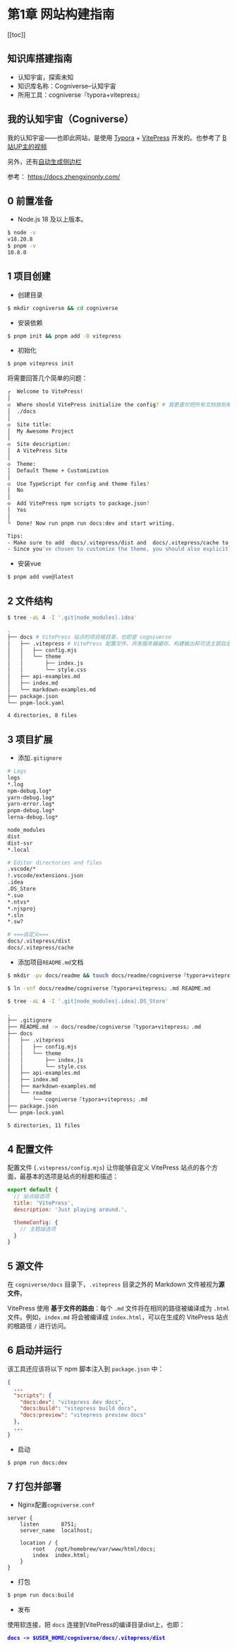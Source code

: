 # 第1章 网站构建指南

[[toc]]

## 知识库搭建指南
- 认知宇宙，探索未知
- 知识库名称：Cogniverse–认知宇宙
- 所用工具：cogniverse『typora+vitepress』

## 我的认知宇宙（Cogniverse）

我的认知宇宙——也即此网站，是使用 [Typora](https://typora.io/) + [VitePress](https://vitepress.dev/zh/guide/getting-started) 开发的。也参考了 [B站UP主的视频](https://www.bilibili.com/video/BV1xg4y1R74a?spm_id_from=333.788.videopod.sections&vd_source=b850b3a29a70c8eb888ce7dff776a5d1)

另外，还有[自动生成侧边栏](https://www.bilibili.com/opus/862274410491412512?spm_id_from=333.1387.0.0)

参考：  https://docs.zhengxinonly.com/

## 0 前置准备

- Node.js 18 及以上版本。

```bash
$ node -v
v18.20.8
$ pnpm -v
10.8.0
```

## 1 项目创建

- 创建目录

```bash
$ mkdir cogniverse && cd cogniverse
```

- 安装依赖

```bash
$ pnpm init && pnpm add -D vitepress
```

- 初始化

```bash
$ pnpm vitepress init
```

将需要回答几个简单的问题：

```bash
┌  Welcome to VitePress!
│
◇  Where should VitePress initialize the config? # 我更喜欢把所有文档放到单独目录
│  ./docs
│
◇  Site title:
│  My Awesome Project
│
◇  Site description:
│  A VitePress Site
│
◇  Theme:
│  Default Theme + Customization
│
◇  Use TypeScript for config and theme files?
│  No
│
◇  Add VitePress npm scripts to package.json?
│  Yes
│
└  Done! Now run pnpm run docs:dev and start writing.

Tips:
- Make sure to add  docs/.vitepress/dist and  docs/.vitepress/cache to your .gitignore file.
- Since you've chosen to customize the theme, you should also explicitly install vue as a dev dependency.
```

- 安装vue

```bash
$ pnpm add vue@latest
```

## 2 文件结构

```bash
$ tree -aL 4 -I '.git|node_modules|.idea' 
```

```bash
.
├── docs # VitePress 站点的项目根目录，也即是 cogniverse
│   ├── .vitepress # VitePress 配置文件、开发服务器缓存、构建输出和可选主题自定义代码的位置。
│   │   ├── config.mjs
│   │   └── theme
│   │       ├── index.js
│   │       └── style.css
│   ├── api-examples.md
│   ├── index.md
│   └── markdown-examples.md
├── package.json
└── pnpm-lock.yaml

4 directories, 8 files
```

## 3 项目扩展

- 添加`.gitignore`

```bash
# Logs
logs
*.log
npm-debug.log*
yarn-debug.log*
yarn-error.log*
pnpm-debug.log*
lerna-debug.log*

node_modules
dist
dist-ssr
*.local

# Editor directories and files
.vscode/*
!.vscode/extensions.json
.idea
.DS_Store
*.suo
*.ntvs*
*.njsproj
*.sln
*.sw?

# ===自定义===
docs/.vitepress/dist
docs/.vitepress/cache
```

- 添加项目`README.md`文档

```bash
$ mkdir -pv docs/readme && touch docs/readme/cogniverse『typora+vitepress』.md
```

```bash
$ ln -snf docs/readme/cogniverse『typora+vitepress』.md README.md
```

```bash
$ tree -aL 4 -I '.git|node_modules|.idea|.DS_Store' 
```

```bash
.
├── .gitignore
├── README.md -> docs/readme/cogniverse『typora+vitepress』.md
├── docs
│   ├── .vitepress
│   │   ├── config.mjs
│   │   └── theme
│   │       ├── index.js
│   │       └── style.css
│   ├── api-examples.md
│   ├── index.md
│   ├── markdown-examples.md
│   └── readme
│       └── cogniverse『typora+vitepress』.md
├── package.json
└── pnpm-lock.yaml

5 directories, 11 files

```

## 4 配置文件

配置文件 (`.vitepress/config.mjs`) 让你能够自定义 VitePress 站点的各个方面，最基本的选项是站点的标题和描述：

```js
export default {
  // 站点级选项
  title: 'VitePress',
  description: 'Just playing around.',

  themeConfig: {
    // 主题级选项
  }
}
```

## 5 源文件

在 `cogniverse/docs` 目录下，`.vitepress` 目录之外的 Markdown 文件被视为**源文件**。

VitePress 使用 **基于文件的路由**：每个 `.md` 文件将在相同的路径被编译成为 `.html` 文件。例如，`index.md` 将会被编译成 `index.html`，可以在生成的 VitePress 站点的根路径 `/` 进行访问。

## 6 启动并运行

该工具还应该将以下 npm 脚本注入到 `package.json` 中：

```json
{
  ...
  "scripts": {
    "docs:dev": "vitepress dev docs",
    "docs:build": "vitepress build docs",
    "docs:preview": "vitepress preview docs"
  },
  ...
}
```

- 启动

```bash
$ pnpm run docs:dev
```

## 7 打包并部署

- Nginx配置`cogniverse.conf`

```nginx
server {
    listen       8751;
    server_name  localhost;

    location / {
        root   /opt/homebrew/var/www/html/docs;
        index  index.html;
    }
}
```

- 打包

```bash
$ pnpm run docs:build
```

- 发布

使用软连接，把 `docs` 连接到VitePress的编译目录dist上，也即：

<span style="color:blue;font-weight:bold;">`docs -> $USER_HOME/cogniverse/docs/.vitepress/dist`</span>
